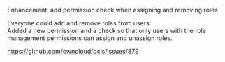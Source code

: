 Enhancement: add permission check when assigning and removing roles 

Everyone could add and remove roles from users.  
Added a new permission and a check so that only users with the role management permissions can assign and unassign roles.


https://github.com/owncloud/ocis/issues/879
